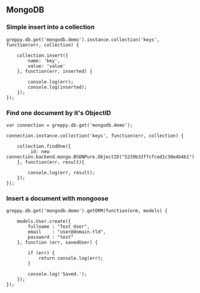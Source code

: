 ## MongoDB

### Simple insert into a collection

    greppy.db.get('mongodb.demo').instance.collection('keys', function(err, collection) {

        collection.insert({
            name: 'key',
            value: 'value'
        }, function(err, inserted) {

            console.log(err);
            console.log(inserted);
        });
    });

### Find one document by it's ObjectID

    var connection = greppy.db.get('mongodb.demo');

    connection.instance.collection('keys', function(err, collection) {

        collection.findOne({
            _id: new connection.backend.mongo.BSONPure.ObjectID("5239b32f7cfced1c30e4b4b1")
        }, function(err, result){

            console.log(err, result);
        });
    });

### Insert a document with mongoose

    greppy.db.get('mongodb.demo').getORM(function(orm, models) {

        models.User.create({
            fullname : "Test User",
            email    : "user@domain.tld",
            password : "test"
        }, function (err, savedUser) {

            if (err) {
                return console.log(err);
            }

            console.log('Saved.');
        });
    });

